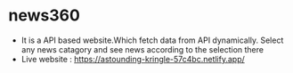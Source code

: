 # news360
- It is a API based website.Which fetch data from API dynamically. Select any news catagory and see news according to the selection  there
- Live website : https://astounding-kringle-57c4bc.netlify.app/

